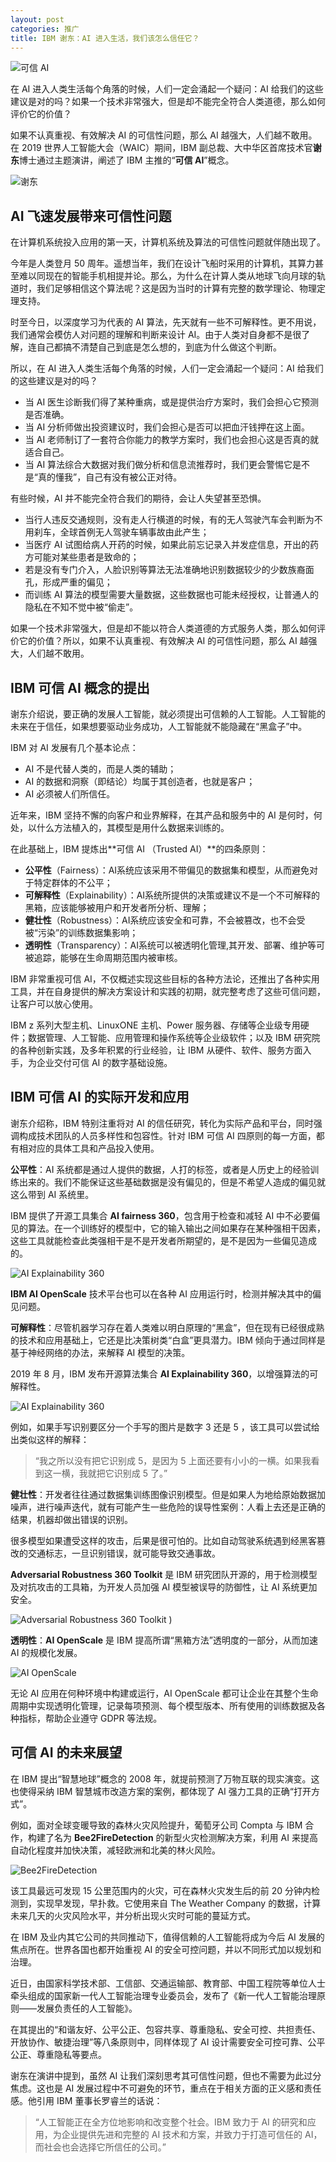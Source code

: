```yaml
---
layout: post
categories: 推广
title: IBM 谢东：AI 进入生活，我们该怎么信任它？
---
```


![可信 AI](/img/2019/09/ibm-trusted-ai.jpg)

在 AI 进入人类生活每个角落的时候，人们一定会涌起一个疑问：AI 给我们的这些建议是对的吗？如果一个技术非常强大，但是却不能完全符合人类道德，那么如何评价它的价值？

如果不认真重视、有效解决 AI 的可信性问题，那么 AI 越强大，人们越不敢用。在 2019 世界人工智能大会（WAIC）期间，IBM 副总裁、大中华区首席技术官**谢东**博士通过主题演讲，阐述了 IBM 主推的“**可信 AI**”概念。

![谢东]( /img/2019/09/ibm-xiedong-waic.jpg )

## AI 飞速发展带来可信性问题

在计算机系统投入应用的第一天，计算机系统及算法的可信性问题就伴随出现了。

今年是人类登月 50 周年。遥想当年，我们在设计飞船时采用的计算机，其算力甚至难以同现在的智能手机相提并论。那么，为什么在计算人类从地球飞向月球的轨道时，我们足够相信这个算法呢？这是因为当时的计算有完整的数学理论、物理定理支持。

时至今日，以深度学习为代表的 AI 算法，先天就有一些不可解释性。更不用说，我们通常会模仿人对问题的理解和判断来设计 AI。由于人类对自身都不是很了解，连自己都搞不清楚自己到底是怎么想的，到底为什么做这个判断。

所以，在 AI 进入人类生活每个角落的时候，人们一定会涌起一个疑问：AI 给我们的这些建议是对的吗？

- 当 AI 医生诊断我们得了某种重病，或是提供治疗方案时，我们会担心它预测是否准确。
- 当 AI 分析师做出投资建议时，我们会担心是否可以把血汗钱押在这上面。
- 当 AI 老师制订了一套符合你能力的教学方案时，我们也会担心这是否真的就适合自己。
- 当 AI 算法综合大数据对我们做分析和信息流推荐时，我们更会警惕它是不是“真的懂我”，自己有没有被公正对待。

有些时候，AI 并不能完全符合我们的期待，会让人失望甚至恐惧。

- 当行人违反交通规则，没有走人行横道的时候，有的无人驾驶汽车会判断为不用刹车，全球首例无人驾驶车辆事故由此产生；
- 当医疗 AI 试图给病人开药的时候，如果此前忘记录入并发症信息，开出的药方可能对某些患者是致命的；
- 若是没有专门介入，人脸识别等算法无法准确地识别数据较少的少数族裔面孔，形成严重的偏见；
- 而训练 AI 算法的模型需要大量数据，这些数据也可能未经授权，让普通人的隐私在不知不觉中被“偷走”。

如果一个技术非常强大，但是却不能以符合人类道德的方式服务人类，那么如何评价它的价值？所以，如果不认真重视、有效解决 AI 的可信性问题，那么 AI 越强大，人们越不敢用。

## IBM 可信 AI 概念的提出

谢东介绍说，要正确的发展人工智能，就必须提出可信赖的人工智能。人工智能的未来在于信任，如果想要驱动业务成功，人工智能就不能隐藏在“黑盒子”中。

IBM 对 AI 发展有几个基本论点：

- AI 不是代替人类的，而是人类的辅助；
- AI 的数据和洞察（即结论）均属于其创造者，也就是客户；
- AI 必须被人们所信任。

近年来，IBM 坚持不懈的向客户和业界解释，在其产品和服务中的 AI 是何时，何处，以什么方法植入的，其模型是用什么数据来训练的。

在此基础上，IBM 提炼出**可信 AI （Trusted AI）**的四条原则：

- **公平性**（Fairness）：AI系统应该采用不带偏见的数据集和模型，从而避免对于特定群体的不公平；
- **可解释性**（Explainability）：AI系统所提供的决策或建议不是一个不可解释的黑箱，应该能够被用户和开发者所分析、理解；
- **健壮性**（Robustness）：AI系统应该安全和可靠，不会被篡改，也不会受被“污染”的训练数据集影响；
- **透明性**（Transparency）：AI系统可以被透明化管理,其开发、部署、维护等可被追踪，能够在生命周期范围内被审核。

IBM 非常重视可信 AI，不仅概述实现这些目标的各种方法论，还推出了各种实用工具，并在自身提供的解决方案设计和实践的初期，就完整考虑了这些可信问题，让客户可以放心使用。

IBM z 系列大型主机、LinuxONE 主机、Power 服务器、存储等企业级专用硬件；数据管理、人工智能、应用管理和操作系统等企业级软件；以及 IBM 研究院的各种创新实践，及多年积累的行业经验，让 IBM 从硬件、软件、服务方面入手，为企业交付可信 AI 的数字基础设施。

## IBM 可信 AI 的实际开发和应用

谢东介绍称，IBM 特别注重将对 AI 的信任研究，转化为实际产品和平台，同时强调构成技术团队的人员多样性和包容性。针对 IBM 可信 AI 四原则的每一方面，都有相对应的具体工具和产品投入使用。

**公平性**：AI 系统都是通过人提供的数据，人打的标签，或者是人历史上的经验训练出来的。我们不能保证这些基础数据是没有偏见的，但是不希望人造成的偏见就这么带到 AI 系统里。

IBM 提供了开源工具集合 **AI fairness 360**，包含用于检查和减轻 AI 中不必要偏见的算法。在一个训练好的模型中，它的输入输出之间如果存在某种强相干因素，这些工具就能检查此类强相干是不是开发者所期望的，是不是因为一些偏见造成的。

![AI Explainability 360]( /img/2019/09/ibm-ai-fairness-360.jpg )

**IBM AI OpenScale** 技术平台也可以在各种 AI 应用运行时，检测并解决其中的偏见问题。

**可解释性**：尽管机器学习存在着人类难以明白原理的“黑盒”，但在现有已经很成熟的技术和应用基础上，它还是比决策树类“白盒”更具潜力。IBM 倾向于通过同样是基于神经网络的办法，来解释 AI 模型的决策。

2019 年 8 月，IBM 发布开源算法集合 **AI Explainability 360**，以增强算法的可解释性。

![AI Explainability 360]( /img/2019/09/ibm-ai-explainability-360.jpg )

例如，如果手写识别要区分一个手写的图片是数字 3 还是 5 ，该工具可以尝试给出类似这样的解释：

> “我之所以没有把它识别成 5，是因为 5 上面还要有小小的一横。如果我看到这一横，我就把它识别成 5 了。”

**健壮性**：开发者往往通过数据集训练图像识别模型。但是如果人为地给原始数据加噪声，进行噪声迭代，就有可能产生一些危险的误导性案例：人看上去还是正确的结果，机器却做出错误的识别。

很多模型如果遭受这样的攻击，后果是很可怕的。比如自动驾驶系统遇到经黑客篡改的交通标志，一旦识别错误，就可能导致交通事故。

**Adversarial Robustness 360 Toolkit** 是 IBM 研究团队开源的，用于检测模型及对抗攻击的工具箱，为开发人员加强 AI 模型被误导的防御性，让 AI 系统更加安全。

![Adversarial Robustness 360 Toolkit](/img/2019/09/ibm-adversarial-robustness-360-toolkit.jpg) )

**透明性**：**AI OpenScale** 是 IBM 提高所谓“黑箱方法”透明度的一部分，从而加速 AI 的规模化发展。

![AI OpenScale](/img/2019/09/ibm-watson-openscale.jpg)

无论 AI 应用在何种环境中构建或运行，AI OpenScale 都可让企业在其整个生命周期中实现透明化管理，记录每项预测、每个模型版本、所有使用的训练数据及各种指标，帮助企业遵守 GDPR 等法规。

## 可信 AI 的未来展望

在 IBM 提出“智慧地球”概念的 2008 年，就提前预测了万物互联的现实演变。这也使得采纳 IBM 智慧城市改造方案的案例，都体现了 AI 强力工具的正确“打开方式”。

例如，面对全球变暖导致的森林火灾风险提升，葡萄牙公司 Compta 与 IBM 合作，构建了名为 **Bee2FireDetection** 的新型火灾检测解决方案，利用 AI 来提高自动化程度并加快决策，减轻欧洲和北美的林火风险。

![Bee2FireDetection](/img/2019/09/ibm-beefire.jpg)

该工具最远可发现 15 公里范围内的火灾，可在森林火灾发生后的前 20 分钟内检测到，实现早发现，早扑救。它使用来自 The Weather Company 的数据，计算未来几天的火灾风险水平，并分析出现火灾时可能的蔓延方式。

在 IBM 及业内其它公司的共同推动下，值得信赖的人工智能将成为今后 AI 发展的焦点所在。世界各国也都开始重视 AI 的安全可控问题，并以不同形式加以规划和治理。

近日，由国家科学技术部、工信部、交通运输部、教育部、中国工程院等单位人士牵头组成的国家新一代人工智能治理专业委员会，发布了《新一代人工智能治理原则——发展负责任的人工智能》。

在其提出的“和谐友好、公平公正、包容共享、尊重隐私、安全可控、共担责任、开放协作、敏捷治理”等八条原则中，同样体现了 AI 设计需要安全可控可靠、公平公正、尊重隐私等要点。

谢东在演讲中提到，虽然 AI 让我们深刻思考其可信性问题，但也不需要为此过分焦虑。这也是 AI 发展过程中不可避免的环节，重点在于相关方面的正义感和责任感。他引用 IBM 董事长罗睿兰的话说：

> “人工智能正在全方位地影响和改变整个社会。IBM 致力于 AI 的研究和应用，为企业提供先进和完整的 AI 技术和方案，并致力于打造可信任的 AI，而社会也会选择它所信任的公司。”